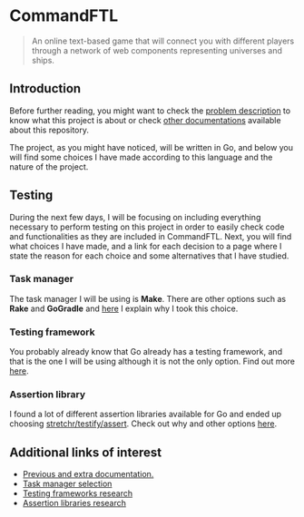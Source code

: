 # CommandFTL

> An online text-based game that will connect you with different players through a network of web components representing universes and ships.

## Introduction

Before further reading, you might want to check the [problem description](https://github.com/Anglepi/CommandFTL/blob/main/docs/ProblemDescription.md) to know what this project is about or check [other documentations](https://github.com/Anglepi/CommandFTL/blob/main/docs/README.md) available about this repository.

The project, as you might have noticed, will be written in Go, and below you will find some choices I have made according to this language and the nature of the project.

## Testing

During the next few days, I will be focusing on including everything necessary to perform testing on this project in order to easily check code and functionalities as they are included in CommandFTL. Next, you will find what choices I have made, and a link for each decision to a page where I state the reason for each choice and some alternatives that I have studied.

### Task manager

The task manager I will be using is **Make**. There are other options such as **Rake** and **GoGradle** and [here](https://github.com/Anglepi/CommandFTL/blob/main/docs/TaskManager.md) I explain why I took this choice.

### Testing framework

You probably already know that Go already has a testing framework, and that is the one I will be using although it is not the only option. Find out more [here](https://github.com/Anglepi/CommandFTL/blob/main/docs/TestingFramework.md).

### Assertion library

I found a lot of different assertion libraries available for Go and ended up choosing [stretchr/testify/assert](https://pkg.go.dev/github.com/stretchr/testify/assert). Check out why and other options [here](https://github.com/Anglepi/CommandFTL/blob/main/docs/AssertionLibrary.md).

## Additional links of interest

- [Previous and extra documentation.](https://github.com/Anglepi/CommandFTL/blob/main/docs/README.md)
- [Task manager selection](https://github.com/Anglepi/CommandFTL/blob/main/docs/TaskManager.md)
- [Testing frameworks research](https://github.com/Anglepi/CommandFTL/blob/main/docs/TestingFramework.md)
- [Assertion libraries research](https://github.com/Anglepi/CommandFTL/blob/main/docs/AssertionLibrary.md)
